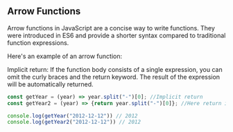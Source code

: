 ## Arrow Functions
Arrow functions in JavaScript are a concise way to write functions. They were introduced in ES6 and provide a shorter syntax compared to traditional function expressions.

Here's an example of an arrow function:

Implicit return: If the function body consists of a single expression, you can omit the curly braces and the return keyword. The result of the expression will be automatically returned.

```js
const getYear = (year) => year.split("-")[0]; //Implicit return
const getYear2 = (year) => {return year.split("-")[0]}; //Here return is required

console.log(getYear("2012-12-12")) // 2012
console.log(getYear2("2012-12-12")) // 2012
```
